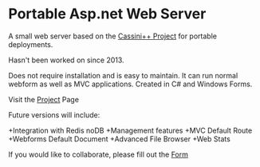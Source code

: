 # Portable Asp.net Web Server
A small web server based on the [Cassini++ Project](https://cassinipp.codeplex.com/) for portable deployments. 

Hasn't been worked on since 2013.

Does not require installation and is easy to maintain. It can run normal webform as well as MVC applications. 
Created in C# and Windows Forms. 

Visit the [Project](http://www.zueuz.com/en-us/projects/portable-aspnet-web-server/) Page

Future versions will include:

 +Integration with Redis noDB
 +Management features
 +MVC Default Route
 +Webforms Default Document
 +Advanced File Browser
 +Web Stats

If you would like to collaborate, please fill out the [Form](http://www.zueuz.com/en-us/projects/portable-aspnet-web-server/#tab-collaboration)
